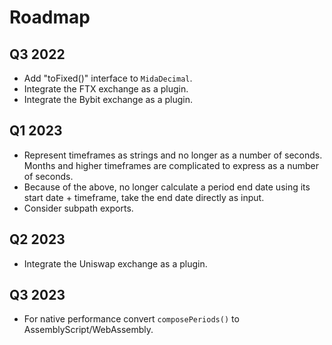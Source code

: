 # Roadmap

## Q3 2022
- Add "toFixed()" interface to `MidaDecimal`.
- Integrate the FTX exchange as a plugin.
- Integrate the Bybit exchange as a plugin.

## Q1 2023
- Represent timeframes as strings and no longer as a number of seconds. Months
and higher timeframes are complicated to express as a number of seconds.
- Because of the above, no longer calculate a period end date using its start date + timeframe, take
the end date directly as input.
- Consider subpath exports.

## Q2 2023
- Integrate the Uniswap exchange as a plugin.

## Q3 2023
- For native performance convert `composePeriods()` to AssemblyScript/WebAssembly.
